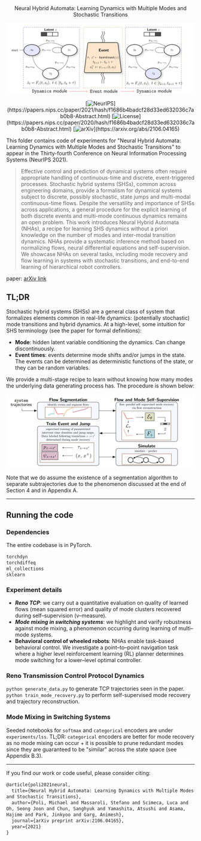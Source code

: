 <div align="center">
Neural Hybrid Automata: 
Learning Dynamics with Multiple Modes and Stochastic Transitions
      
</div>
      
<p align="center">
<img src="https://github.com/DiffEqML/diffeqml-media/blob/main/images/nha/nha_fig1.jpg">
</p>

<div align="center">
      
[![NeurIPS](https://img.shields.io/badge/NeurIPS-2021-red.svg?)](https://papers.nips.cc/paper/2021/hash/f1686b4badcf28d33ed632036c7ab0b8-Abstract.html)
[![License](https://img.shields.io/badge/License-Apache-black.svg?)](https://papers.nips.cc/paper/2020/hash/f1686b4badcf28d33ed632036c7ab0b8-Abstract.html)
[![arXiv](https://img.shields.io/badge/arXiv-2106.04165-purple.svg?)](https://arxiv.org/abs/2106.04165)

</div>

This folder contains code of experiments for "Neural Hybrid Automata: Learning Dynamics with Multiple Modes and Stochastic Transitions" to appear in the Thirty-fourth Conference on Neural Information Processing Systems (NeurIPS 2021).


> Effective control and prediction of dynamical systems often require appropriate handling of continuous-time and discrete, event-triggered processes. Stochastic hybrid systems (SHSs), common across engineering domains, provide a formalism for dynamical systems subject to discrete, possibly stochastic, state jumps and multi-modal continuous-time flows. Despite the versatility and importance of SHSs across applications, a general procedure for the explicit learning of both discrete events and multi-mode continuous dynamics remains an open problem. This work introduces Neural Hybrid Automata (NHAs), a recipe for learning SHS dynamics without a priori knowledge on the number of modes and inter-modal transition dynamics. NHAs provide a systematic inference method based on normalizing flows, neural differential equations and self-supervision. We showcase NHAs on several tasks, including mode recovery and flow learning in systems with stochastic transitions, and end-to-end learning of hierarchical robot controllers.

paper: [arXiv link](https://arxiv.org/abs/2106.04165)

## TL;DR

Stochastic hybrid systems (SHSs) are a general class of system that formalizes elements common in real-life dynamics: (potentially stochastic) mode transitions and hybrid dynamics. At a high-level, some intuition for SHS terminology (see the paper for formal definitions):

* **Mode**: hidden latent variable conditioning the dynamics. Can change discontinuously. 
* **Event times**: events determine mode shifts and/or jumps in the state. The events can be determined as deterministic functions of the state, or they can be random variables.

We provide a multi-stage recipe to learn without knowing how many modes the underlying data generating process has. The procedure is shown below:


<p align="center">
<img src="https://github.com/DiffEqML/diffeqml-media/blob/main/images/nha/nha_fig2.jpg">
</p>

Note that we do assume the existence of a segmentation algorithm to separate subtrajectories due to the phenomenon discussed at the end of Section 4 and in Appendix A.


-------------
## Running the code

### Dependencies

The entire codebase is in PyTorch.

```
torchdyn
torchdiffeq
ml_collections
sklearn
```

### Experiment details

* ***Reno TCP***: we carry out a quantitative evaluation on quality of learned flows (mean squared
error) and quality of mode clusters recovered during self–supervision (v–measure).
* ***Mode mixing in switching systems***: we highlight and varify robustness against mode mixing, a phenomenon occurring during learning of multi–mode systems.
* **Behavioral control of wheeled robots**: NHAs enable task–based behavioral control. We investigate a point–to–point navigation task where a higher level reinforcement learning (RL) planner
determines mode switching for a lower–level optimal controller.


### Reno Transmission Control Protocol Dynamics

`python generate_data.py` to generate TCP trajectories seen in the paper. `python train_mode_recovery.py` to perform self-supervised mode recovery and trajectory reconstruction.

### Mode Mixing in Switching Systems

Seeded notebooks for `softmax` and `categorical` encoders are under `experiments/lss`. TL;DR: `categorical` encoders are better for mode recovery as no mode mixing can occur + it is possible to prune redundant modes since they are guaranteed to be "similar" across the state space (see Appendix B.3).


----------------------------

If you find our work or code useful, please consider citing:

```
@article{poli2021neural,
  title={Neural Hybrid Automata: Learning Dynamics with Multiple Modes and Stochastic Transitions},
  author={Poli, Michael and Massaroli, Stefano and Scimeca, Luca and Oh, Seong Joon and Chun, Sanghyuk and Yamashita, Atsushi and Asama, Hajime and Park, Jinkyoo and Garg, Animesh},
  journal={arXiv preprint arXiv:2106.04165},
  year={2021}
}
```

